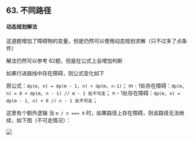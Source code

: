 ## 63. 不同路径

#### 动态规划解法

这道题增加了障碍物的变量，但是仍然可以使用动态规划求解（只不过多了点条件）

解法仍然可以参考 62题，但是在公式上会增加判断

如果行进路线中存在障碍，则公式变化如下

原公式：`dp(m, n) = dp(m - 1, n) + dp(m, n-1)`；
m - 1处存在障碍：`dp(m, n) = 0 + dp(m, n - 1) // m - 1 处不可走`；
n - 1处存在障碍：`dp(m, n) = dp(m - 1, n) + 0 // n - 1 处不可走`；

这里有个额外逻辑 当 `m / n === 0` 时，如果路径上存在障碍，则该路径无法继续，如下图（不可走情况）：

![](https://cdn.jsdelivr.net/gh/isbox/picBed/img/diffroad2.png)



